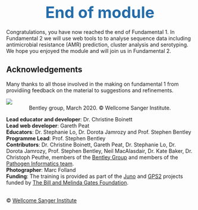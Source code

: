 <h1 style="text-align:center"><span style="color:#246CAA; font-size:1.5em">End of module</span></h1>

Congratulations, you have now reached the end of Fundamental 1. In Fundamental 2 we will use web tools to to analyse sequence data including antimicrobial resistance (AMR) prediction, cluster analysis and serotyping. We hope you enjoyed the module and will join us in Fundamental 2.

## Acknowledgements
Many thanks to all those involved in the making on fundamental 1 from providiing feedback on the material to suggestions and refinements.

<div class="col-sm-2" style="width: 700px; margin-left: auto; margin-right: auto;">
   <img src="/img/t284.jpg"></img>
</div>
<div style="text-align:center">Bentley group, March 2020. &copy; Wellcome Sanger Institute.</div>

**Lead educator and developer**: Dr. Christine Boinett
</br>**Lead web developer**: Gareth Peat
</br>**Educators**: Dr. Stephanie Lo, Dr. Dorota Jamrozy and Prof. Stephen Bentley
</br>**Programme Lead**: Prof. Stephen Bentley
</br>**Contributors**: Dr. Christine Boinett, Gareth Peat, Dr. Stephanie Lo, Dr. Dorota Jamrozy, Prof. Stephen Bentley, Neil MacAlasdair, Dr. Kate Baker, Dr. Christoph Peuthe, members of the [Bentley Group](https://bentleygroup.sanger.ac.uk/#team) and members of the [Pathogen Informatics team](https://www.sanger.ac.uk/science/groups/pathogen-informatics).
</br>**Photographer**: Marc Folland
</br>**Funding**: The training is provided as part of the [Juno](https://www.gbsgen.net/) and [GPS2](https://www.pneumogen.net/gps/) projects funded by [The Bill and Melinda Gates Foundation](https://www.gatesfoundation.org/).


</br>&copy; [Wellcome Sanger Institute](https://www.sanger.ac.uk/)

